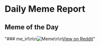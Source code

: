 # Daily Meme Report

## Meme of the Day
"### me_irl\n\n![Meme](https://i.redd.it/9iq6wm6pzc7e1.png)\n\n[View on Reddit](https://redd.it/1hg58xg)"

